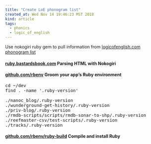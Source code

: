 ```yaml
---
title: "Create LoE phonogram list"
created_at: Wed Nov 14 19:46:23 MST 2018
kind: article
tags:
  - phonics
  - logic_of_english
---
```


Use nokogiri ruby gem to pull information from
<a href="https://www.logicofenglish.com/resources/phonogram-list" target="_blank">logicofenglish.com phonogram list</a>

<h4>
  <a href="http://ruby.bastardsbook.com/chapters/html-parsing/" target="_blank">ruby.bastardsbook.com</a>
  Parsing HTML with Nokogiri
</h4>

<h4>
  <a href="https://github.com/rbenv/rbenv#rbenv-local" target="_blank">github.com/rbenv</a>
  Groom your app’s Ruby environment 
</h4>

<pre>
cd ~/dev
find . -name '.ruby-version'

./nanoc_blog/.ruby-version
./wunderground-get-history/.ruby-version
./priv-blog/.ruby-version
./rmdb-scripts/scripts/rmdb-sonar-to-shp/.ruby-version
./reefmaster-csv/test-scripts/.ruby-version
./tracks/.ruby-version
</pre>

<h4>
  <a href="https://github.com/rbenv/ruby-build" target="_blank">github.com/rbenv/ruby-build</a>
  Compile and install Ruby 
</h4>

<!--
html boilerplate fragments
<a href="" target="_blank"></a>
<a name=""></a>
<img src="" width="400px">
<ul>
  <li></li>
  <li><a href="" target="_blank"></a></li>
</ul>
<pre>
</pre>
<p style="margin-bottom: 2em;"></p>
<hr style="border: 0; height: 3px; background: #333; background-image: linear-gradient(to right, #ccc, #333, #ccc);">
<pre><code>
</code></pre>
<math xmlns='http://www.w3.org/1998/Math/MathML' display='block'>
</math>
:-->
